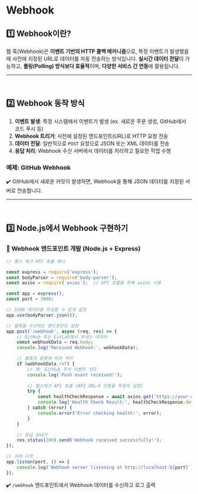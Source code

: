 # Webhook
## 1️⃣ Webhook이란?
웹 훅(Webhook)은 **이벤트 기반의 HTTP 콜백 메커니즘**으로, 특정 이벤트가 발생했을 때 사전에 지정된 URL로 데이터를 자동 전송하는 방식입니다.
**실시간 데이터 전달**이 가능하고, **폴링(Polling) 방식보다 효율적**이며, **다양한 서비스 간 연동**에 활용됩니다.
- - -
<br>

## 2️⃣ Webhook 동작 방식
1. **이벤트 발생**: 특정 시스템에서 이벤트가 발생 (ex. 새로운 주문 생성, GitHub에서 코드 푸시 등)
2. **Webhook 트리거**: 사전에 설정된 엔드포인트(URL)로 HTTP 요청 전송
3. **데이터 전달**: 일반적으로 `POST` 요청으로 JSON 또는 XML 데이터를 전송
4. **응답 처리**: Webhook 수신 서버에서 데이터를 처리하고 필요한 작업 수행

### 예제: GitHub Webhook
✔️ GitHub에서 새로운 커밋이 발생하면, Webhook을 통해 JSON 데이터를 지정된 서버로 전송합니다.
- - -
<br>

## 3️⃣ Node.js에서 Webhook 구현하기
### 🔹 Webhook 엔드포인트 개발 (Node.js + Express)
```js
// 헬스 체크 API 호출 예시

const express = require('express');
const bodyParser = require('body-parser');
const axios = require('axios');  // API 호출을 위해 axios 사용

const app = express();
const port = 3000;

// JSON 데이터를 파싱할 수 있게 설정
app.use(bodyParser.json());

// 웹훅을 수신하는 엔드포인트 설정
app.post('/webhook', async (req, res) => {
    // GitHub 또는 GitLab에서 보내는 데이터
    const webhookData = req.body;
    console.log('Received Webhook:', webhookData);

    // 웹훅의 종류에 따라 처리
    if (webhookData.ref) {
        // 예: GitHub 푸시 이벤트 처리
        console.log('Push event received!');
        
        // 헬스체크 API 호출 (API URL과 인증을 적절히 설정)
        try {
            const healthCheckResponse = await axios.get('https://your-api-url/healthcheck');
            console.log('Health Check Result:', healthCheckResponse.data);
        } catch (error) {
            console.error('Error checking health:', error);
        }
    }

    // 응답 보내기
    res.status(200).send('Webhook received successfully!');
});

// 서버 시작
app.listen(port, () => {
    console.log(`Webhook server listening at http://localhost:${port}`);
});
```
✔️ `/webhook` 엔드포인트에서 Webhook 데이터를 수신하고 로그 출력
